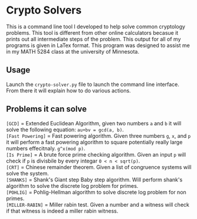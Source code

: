 # Crypto Solvers
This is a command line tool I developed to help solve common cryptology problems. This tool is different from other online calculators becasue it prints
out all intermediate steps of the problem. This output for all of my programs is given in LaTex format. This program was designed to assist me in 
my MATH 5284 class at the university of Minnesota. 

## Usage
Launch the `crypto-solver.py` file to launch the command line interface. From there it will explain how to do various actions.

## Problems it can solve

`[GCD]` = Extended Euclidean Algorithm, given two numbers `a` and `b` it will solve the following equation: `au+bv = gcd(a, b)`.
<br>
`[Fast Powering]` = Fast powering algorithm. Given three numbers `g`, `x`, and `p` it will perform a fast powering algorithm to square potentially really large numbers effecitnaly. `g^x(mod p)`.
<br>
`[Is Prime]` = A brute force prime checking algorithm. Given an input `p` will check if `p` is divisbile by every integar `0 < n < sqrt(p)`.
<br>
`[CRT]` = Chinese remainder theorem. Given a list of congruence systems will solve the system. 
<br>
`[SHANKS]` = Shank's Giant step Baby step algorithm. Will perform shank's algorithm to solve the discrete log problem for primes.
<br>
`[POHLIG]` = Pohlig-Hellman algorithm to solve discrete log problem for non primes. 
<br>
`[MILLER-RABIN]` = Miller rabin test. Given a number and a witness will check if that witness is indeed a miller rabin witness.
